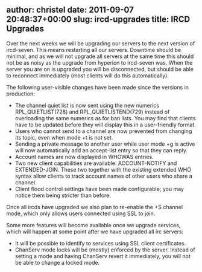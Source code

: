 author: christel
date: 2011-09-07 20:48:37+00:00
slug: ircd-upgrades
title: IRCD Upgrades
---

Over the next weeks we will be upgrading our servers to the next version of ircd-seven. This means restarting all our servers. Downtime should be minimal, and as we will not upgrade all servers at the same time this should not be as noisy as the upgrade from hyperion to ircd-seven was. When the server you are on is upgraded you will be disconnected, but should be able to reconnect immediately (most clients will do this automatically).

The following user-visible changes have been made since the versions in production:

 - The channel quiet list is now sent using the new numerics RPL_QUIETLIST(728) and RPL_QUIETLISTEND(729) instead of overloading the same numerics as for ban lists. You may find that clients have to be updated before they will display this in a user-friendly format.
 - Users who cannot send to a channel are now prevented from changing its topic, even when mode +t is not set.
 - Sending a private message to another user while user mode +g is active will now automatically add an accept-list entry so that they can reply.
 - Account names are now displayed in WHOWAS entries.
 - Two new client capabilities are available: ACCOUNT-NOTIFY and EXTENDED-JOIN. These two together with the existing extended WHO syntax allow clients to track account names of other users who share a channel.
 - Client flood control settings have been made configurable; you may notice them being stricter than before.

Once all ircds have upgraded we also plan to re-enable the +S channel mode, which only allows users connected using SSL to join.

Some more features will become available once we upgrade services, which will happen at some point after we have upgraded all irc servers:

 - It will be possible to identify to services using SSL client certificates.
 - ChanServ mode locks will be (mostly) enforced by the server. Instead of setting a mode and having ChanServ revert it immediately, you will not be able to change a locked mode.

